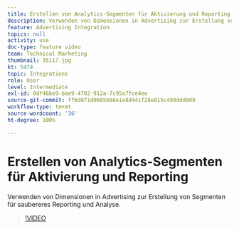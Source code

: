 ```yaml
---
title: Erstellen von Analytics-Segmenten für Aktivierung und Reporting
description: Verwenden von Dimensionen in Advertising zur Erstellung von Segmenten für saubereres Reporting und Analyse.
feature: Advertising Integration
topics: null
activity: use
doc-type: feature video
team: Technical Marketing
thumbnail: 35117.jpg
kt: 5474
topic: Integrations
role: User
level: Intermediate
exl-id: 0df46be9-bae9-4792-912a-7c95a7fce4ee
source-git-commit: ff6d8f1d0605b88e1e8d441f28e815c499ddd0d9
workflow-type: tm+mt
source-wordcount: '36'
ht-degree: 100%

---
```


# Erstellen von Analytics-Segmenten für Aktivierung und Reporting

Verwenden von Dimensionen in Advertising zur Erstellung von Segmenten für saubereres Reporting und Analyse.

>[!VIDEO](https://video.tv.adobe.com/v/35117/?quality=12&learn=on)
